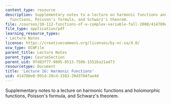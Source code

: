 ```yaml
---
content_type: resource
description: Supplementary notes to a lecture on harmonic functions and holomorphic
  functions, Poisson's formula, and Schwarz's theorem.
file: /courses/18-112-functions-of-a-complex-variable-fall-2008/414780e0991d20cd338320d3784fae4d_lecture16.pdf
file_type: application/pdf
learning_resource_types:
- Lecture Notes
license: https://creativecommons.org/licenses/by-nc-sa/4.0/
ocw_type: OCWFile
parent_title: Lecture Notes
parent_type: CourseSection
parent_uid: 9fd83f77-9805-0513-750b-1552ba21ad73
resourcetype: Document
title: 'Lecture 16: Harmonic Functions'
uid: 414780e0-991d-20cd-3383-20d3784fae4d
---
```

Supplementary notes to a lecture on harmonic functions and holomorphic functions, Poisson's formula, and Schwarz's theorem.